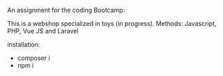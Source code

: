 An assignment for the coding Bootcamp:

This is a webshop specialized in toys (in progress).
Methods: Javascript, PHP, Vue JS and Laravel

installation:
- composer i
- npm i

